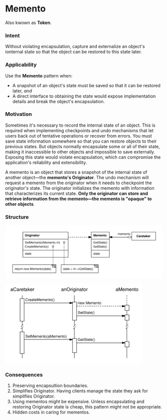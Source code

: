 # Memento

Also kwown as __Token__.

### Intent

Without violating encapsulation, capture and externalize an object's ionternal state so that the object can be restored to this state later.

### Applicability

Use the __Memento__ pattern when:
* A snapshot of an object's state must be saved so that it can be restored later, _and_
* A direct interface to obtaining the state would expose implementation details and break the object's encapsulation.

### Motivation

Sometimes it's necessary to record the internal state of an object. This is required when implementing checkpoints and undo mechanisms that let users back out of tentative operations or recover from errors. You must save state information somewhere so that you can restore objects to their previous states. But objects normally encapsulate some or all of their state, making it inaccessible to other objects and impossible to save externally. Exposing this state would violate encapsulation, which can compromise the application's reliability and extensibility. 

A memento is an object that stores a snapshot of the internal state of another object—the __memento's Originator__. The undo mechanism will request a memento from the originator when it needs to checkpoint the originator's state. The originator initializes the memento with information that characterizes its current state. __Only the originator can store and retrieve information from the memento—the memento is "opaque" to other objects__. 

### Structure

![memento structure](./memento-structure.png)

![memento structure 2](./memento-structure-2.png)

### Consequences

1. Preserving encapsultion boundaries.
2. Simplifies Originator. Having clients manage the state they ask for simplifies Originator.
3. Using mementos might be expensive. Unless encapsulating and restoring Originator state is cheap, this pattern might not be appropriate.
4. Hidden costs in caring for mementos. 